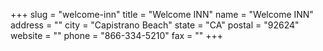 +++
slug = "welcome-inn"
title = "Welcome INN"
name = "Welcome INN"
address = ""
city = "Capistrano Beach"
state = "CA"
postal = "92624"
website = ""
phone = "866-334-5210"
fax = ""
+++
